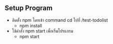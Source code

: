 ## Setup Program

- ติดตั้ง npm โดยเข้า command cd ไปที่ /test-todolist 
  - npm install 
- ใช้คำสั่ง npm start เพื่อเริ่มโปรแกรม
  - npm start 
